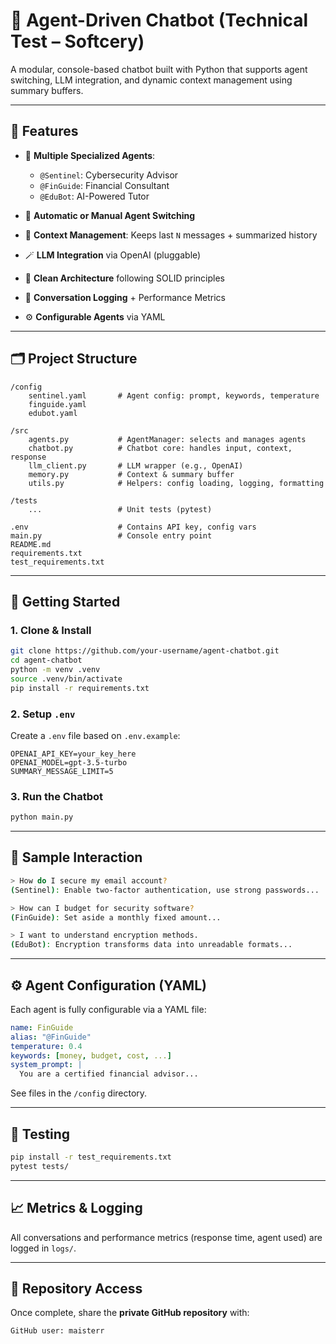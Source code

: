 # 🧠 Agent-Driven Chatbot (Technical Test – Softcery)

A modular, console-based chatbot built with Python that supports agent switching, LLM integration, and dynamic context management using summary buffers.

---

## 📌 Features

- 🤖 **Multiple Specialized Agents**:
  - `@Sentinel`: Cybersecurity Advisor
  - `@FinGuide`: Financial Consultant
  - `@EduBot`: AI-Powered Tutor

- 🔄 **Automatic or Manual Agent Switching**
- 🧠 **Context Management**: Keeps last `N` messages + summarized history
- 🪄 **LLM Integration** via OpenAI (pluggable)
- 🧩 **Clean Architecture** following SOLID principles
- 🧾 **Conversation Logging** + Performance Metrics
- ⚙️ **Configurable Agents** via YAML

---

## 🗂️ Project Structure

```
/config
    sentinel.yaml       # Agent config: prompt, keywords, temperature
    finguide.yaml
    edubot.yaml

/src
    agents.py           # AgentManager: selects and manages agents
    chatbot.py          # Chatbot core: handles input, context, response
    llm_client.py       # LLM wrapper (e.g., OpenAI)
    memory.py           # Context & summary buffer
    utils.py            # Helpers: config loading, logging, formatting

/tests
    ...                 # Unit tests (pytest)

.env                    # Contains API key, config vars
main.py                 # Console entry point
README.md
requirements.txt
test_requirements.txt
```

---

## 🚀 Getting Started

### 1. Clone & Install
```bash
git clone https://github.com/your-username/agent-chatbot.git
cd agent-chatbot
python -m venv .venv
source .venv/bin/activate
pip install -r requirements.txt
```

### 2. Setup `.env`
Create a `.env` file based on `.env.example`:
```
OPENAI_API_KEY=your_key_here
OPENAI_MODEL=gpt-3.5-turbo
SUMMARY_MESSAGE_LIMIT=5
```

### 3. Run the Chatbot
```bash
python main.py
```

---

## 💬 Sample Interaction

```bash
> How do I secure my email account?
(Sentinel): Enable two-factor authentication, use strong passwords...

> How can I budget for security software?
(FinGuide): Set aside a monthly fixed amount...

> I want to understand encryption methods.
(EduBot): Encryption transforms data into unreadable formats...
```

---

## ⚙️ Agent Configuration (YAML)

Each agent is fully configurable via a YAML file:

```yaml
name: FinGuide
alias: "@FinGuide"
temperature: 0.4
keywords: [money, budget, cost, ...]
system_prompt: |
  You are a certified financial advisor...
```

See files in the `/config` directory.

---

## 🧪 Testing

```bash
pip install -r test_requirements.txt
pytest tests/
```

---

## 📈 Metrics & Logging

All conversations and performance metrics (response time, agent used) are logged in `logs/`.

---

## 🔐 Repository Access

Once complete, share the **private GitHub repository** with:

```
GitHub user: maisterr
```